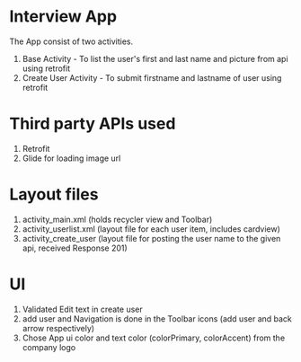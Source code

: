 # Interview App
The App consist of two activities.
1. Base Activity - To list the user's first and last name and picture from api using retrofit
2. Create User Activity - To submit firstname and lastname of user using retrofit


# Third party APIs used
1. Retrofit
2. Glide for loading image url


# Layout files
1. activity_main.xml (holds recycler view and Toolbar)
2. activity_userlist.xml (layout file for each user item, includes cardview)
3. activity_create_user (layout file for posting the user name to the given api, received Response 201)

# UI

1. Validated Edit text in create user 
2.  add user and Navigation is done in the Toolbar icons (add user and back arrow respectively)
3. Chose App ui color and text color (colorPrimary, colorAccent)  from the company logo


